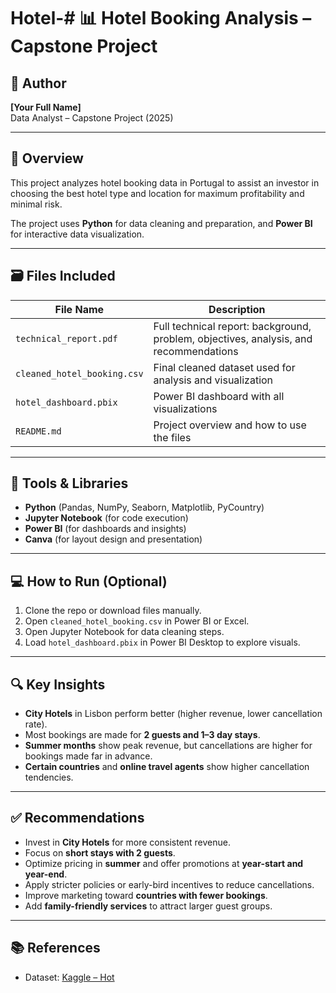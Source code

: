 # Hotel-# 📊 Hotel Booking Analysis – Capstone Project

## 👤 Author
**[Your Full Name]**  
Data Analyst – Capstone Project (2025)

---

## 📄 Overview
This project analyzes hotel booking data in Portugal to assist an investor in choosing the best hotel type and location for maximum profitability and minimal risk.

The project uses **Python** for data cleaning and preparation, and **Power BI** for interactive data visualization.

---

## 🗃️ Files Included

| File Name | Description |
|----------|-------------|
| `technical_report.pdf` | Full technical report: background, problem, objectives, analysis, and recommendations |
| `cleaned_hotel_booking.csv` | Final cleaned dataset used for analysis and visualization |
| `hotel_dashboard.pbix` | Power BI dashboard with all visualizations |
| `README.md` | Project overview and how to use the files |

---

## 🧰 Tools & Libraries

- **Python** (Pandas, NumPy, Seaborn, Matplotlib, PyCountry)
- **Jupyter Notebook** (for code execution)
- **Power BI** (for dashboards and insights)
- **Canva** (for layout design and presentation)

---

## 💻 How to Run (Optional)

1. Clone the repo or download files manually.
2. Open `cleaned_hotel_booking.csv` in Power BI or Excel.
3. Open Jupyter Notebook for data cleaning steps.
4. Load `hotel_dashboard.pbix` in Power BI Desktop to explore visuals.

---

## 🔍 Key Insights

- **City Hotels** in Lisbon perform better (higher revenue, lower cancellation rate).
- Most bookings are made for **2 guests and 1–3 day stays**.
- **Summer months** show peak revenue, but cancellations are higher for bookings made far in advance.
- **Certain countries** and **online travel agents** show higher cancellation tendencies.

---

## ✅ Recommendations

- Invest in **City Hotels** for more consistent revenue.
- Focus on **short stays with 2 guests**.
- Optimize pricing in **summer** and offer promotions at **year-start and year-end**.
- Apply stricter policies or early-bird incentives to reduce cancellations.
- Improve marketing toward **countries with fewer bookings**.
- Add **family-friendly services** to attract larger guest groups.

---

## 📚 References

- Dataset: [Kaggle – Hot]()
